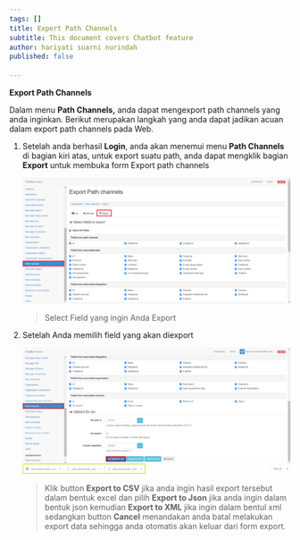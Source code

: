 ```yaml
---
tags: []
title: Export Path Channels
subtitle: This document covers Chatbot feature
author: hariyati suarni nurindah
published: false

---
```

**Export Path Channels**

Dalam menu **Path Channels,** anda dapat mengexport path channels yang anda inginkan. Berikut merupakan langkah yang anda dapat jadikan acuan dalam export path channels pada Web.

1. Setelah anda berhasil **Login**, anda akan menemui menu **Path Channels** di bagian kiri atas, untuk export suatu path, anda dapat mengklik bagian **Export** untuk membuka form Export path channels

   ![](/uploads/pathchannels3.PNG)

   > Select Field yang ingin Anda Export
2. Setelah Anda memilih field yang akan diexport

   ![](/uploads/path-channel-update5.PNG)

   > Klik button **Export to CSV** jika anda ingin hasil export tersebut dalam bentuk excel dan pilih **Export to Json** jika anda ingin dalam bentuk json kemudian **Export to XML** jika ingin dalam bentul xml sedangkan button **Cancel** menandakan anda batal melakukan export data sehingga anda otomatis akan keluar dari form export.